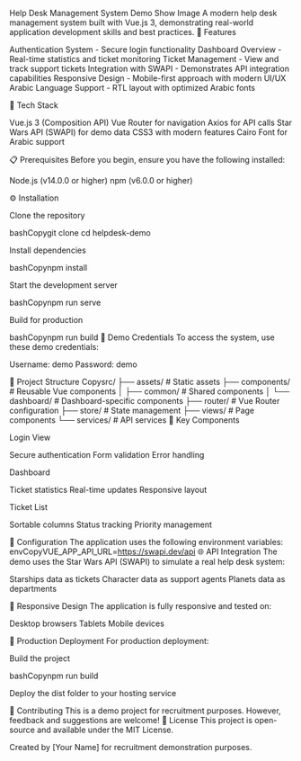 Help Desk Management System Demo
Show Image
A modern help desk management system built with Vue.js 3, demonstrating real-world application development skills and best practices.
🌟 Features

Authentication System - Secure login functionality
Dashboard Overview - Real-time statistics and ticket monitoring
Ticket Management - View and track support tickets
Integration with SWAPI - Demonstrates API integration capabilities
Responsive Design - Mobile-first approach with modern UI/UX
Arabic Language Support - RTL layout with optimized Arabic fonts

🚀 Tech Stack

Vue.js 3 (Composition API)
Vue Router for navigation
Axios for API calls
Star Wars API (SWAPI) for demo data
CSS3 with modern features
Cairo Font for Arabic support

📋 Prerequisites
Before you begin, ensure you have the following installed:

Node.js (v14.0.0 or higher)
npm (v6.0.0 or higher)

⚙️ Installation

Clone the repository

bashCopygit clone <repository-url>
cd helpdesk-demo

Install dependencies

bashCopynpm install

Start the development server

bashCopynpm run serve

Build for production

bashCopynpm run build
🔑 Demo Credentials
To access the system, use these demo credentials:

Username: demo
Password: demo

📁 Project Structure
Copysrc/
├── assets/          # Static assets
├── components/      # Reusable Vue components
│   ├── common/      # Shared components
│   └── dashboard/   # Dashboard-specific components
├── router/          # Vue Router configuration
├── store/           # State management
├── views/           # Page components
└── services/        # API services
🎯 Key Components

Login View

Secure authentication
Form validation
Error handling


Dashboard

Ticket statistics
Real-time updates
Responsive layout


Ticket List

Sortable columns
Status tracking
Priority management



🔧 Configuration
The application uses the following environment variables:
envCopyVUE_APP_API_URL=https://swapi.dev/api
🌐 API Integration
The demo uses the Star Wars API (SWAPI) to simulate a real help desk system:

Starships data as tickets
Character data as support agents
Planets data as departments

📱 Responsive Design
The application is fully responsive and tested on:

Desktop browsers
Tablets
Mobile devices

🌟 Production Deployment
For production deployment:

Build the project

bashCopynpm run build

Deploy the dist folder to your hosting service

🤝 Contributing
This is a demo project for recruitment purposes. However, feedback and suggestions are welcome!
📄 License
This project is open-source and available under the MIT License.

Created by [Your Name] for recruitment demonstration purposes.